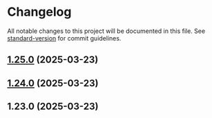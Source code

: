 # Changelog

All notable changes to this project will be documented in this file. See [standard-version](https://github.com/conventional-changelog/standard-version) for commit guidelines.

## [1.25.0](https://github.com/yetto-tools/hs-ecommerce/compare/v1.24.0...v1.25.0) (2025-03-23)

## [1.24.0](https://github.com/yetto-tools/hs-ecommerce/compare/v1.23.0...v1.24.0) (2025-03-23)

## 1.23.0 (2025-03-23)
